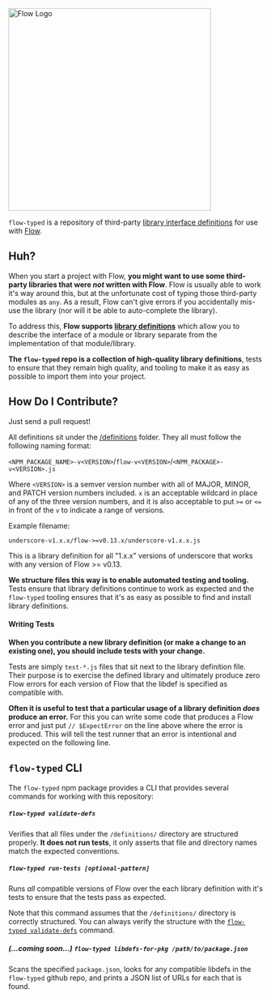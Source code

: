 <img 
  alt="Flow Logo" 
  src="https://raw.githubusercontent.com/jeffmo/flow-typed/update_readme/flow-typed-logo.png"
  width="400"
/>

`flow-typed` is a repository of third-party 
[library interface definitions](http://flowtype.org/docs/third-party.html) 
for use with [Flow](http://flowtype.org/).

## Huh?

When you start a project with Flow, **you might want to use some third-party 
libraries that were *not* written with Flow**. Flow is usually able to work it's 
way around this, but at the unfortunate cost of typing those third-party modules 
as `any`. As a result, Flow can't give errors if you accidentally mis-use the 
library (nor will it be able to auto-complete the library).

To address this, **Flow supports 
[library definitions](http://flowtype.org/docs/third-party.html)** which allow 
you to describe the interface of a module or library separate from the 
implementation of that module/library. 

**The `flow-typed` repo is a collection of high-quality library definitions**, 
tests to ensure that they remain high quality, and tooling to make it as easy as 
possible to import them into your project.

## How Do I Contribute?

Just send a pull request!

All definitions sit under the 
[/definitions](https://github.com/flowtype/flow-typed/tree/master/definitions) 
folder. They all must follow the following naming format:

`<NPM_PACKAGE_NAME>-v<VERSION>`/`flow-v<VERSION>`/`<NPM_PACKAGE>-v<VERSION>.js`

Where `<VERSION>` is a semver version number with all of MAJOR, MINOR, and PATCH
version numbers included. `x` is an acceptable wildcard in place of any of the 
three version numbers, and it is also acceptable to put `>=` or `<=` in front of
the `v` to indicate a range of versions.

Example filename:

`underscore-v1.x.x/flow->=v0.13.x/underscore-v1.x.x.js`

This is a library definition for all "1.x.x" versions of underscore that works
with any version of Flow >= v0.13.

**We structure files this way is to enable automated testing and tooling.**
Tests ensure that library definitions continue to work as expected and the
`flow-typed` tooling ensures that it's as easy as possible to find and install 
library definitions.

#### Writing Tests

**When you contribute a new library definition (or make a change to an existing 
one), you should include tests with your change.**

Tests are simply `test-*.js` files that sit next to the library definition 
file. Their purpose is to exercise the defined library and ultimately produce
zero Flow errors for each version of Flow that the libdef is specified as 
compatible with.

**Often it is useful to test that a particular usage of a library definition 
*does* produce an error.** For this you can write some code that produces a Flow 
error and just put `// $ExpectError` on the line above where the error is 
produced. This will tell the test runner that an error is intentional and 
expected on the following line.

## `flow-typed` CLI

The `flow-typed` npm package provides a CLI that provides several commands for
working with this repository:

##### `flow-typed validate-defs`

Verifies that all files under the `/definitions/` directory are structured 
properly. **It does not run tests**, it only asserts that file and directory 
names match the expected conventions.

##### `flow-typed run-tests [optional-pattern]`

Runs *all* compatible versions of Flow over the each library definition with 
it's tests to ensure that the tests pass as expected.

Note that this command assumes that the `/definitions/` directory is correctly 
structured. You can always verify the structure with the 
[`flow-typed validate-defs`](#flow-typed-validate-defs) command.

##### *(...coming soon...)* `flow-typed libdefs-for-pkg /path/to/package.json`

Scans the specified `package.json`, looks for any compatible libdefs in the 
`flow-typed` github repo, and prints a JSON list of URLs for each that is found.
